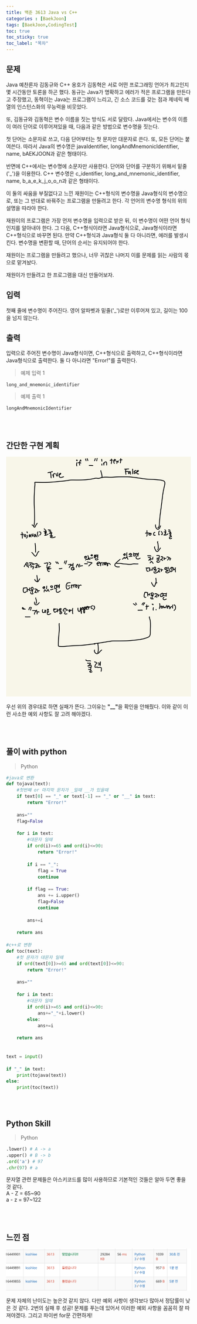 ```yaml
---
title: 백준 3613 Java vs C++
categories : [BaekJoon]
tags: [BaekJoon,CodingTest]
toc: true
toc_sticky: true
toc_label: "목차"
---
```




문제
--

Java 예찬론자 김동규와 C++ 옹호가 김동혁은 서로 어떤 프로그래밍 언어가 최고인지 몇 시간동안 토론을 하곤 했다. 동규는 Java가 명확하고 에러가 적은 프로그램을 만든다고 주장했고, 동혁이는 Java는 프로그램이 느리고, 긴 소스 코드를 갖는 점과 제네릭 배열의 인스턴스화의 무능력을 비웃었다.

또, 김동규와 김동혁은 변수 이름을 짓는 방식도 서로 달랐다. Java에서는 변수의 이름이 여러 단어로 이루어져있을 때, 다음과 같은 방법으로 변수명을 짓는다. 

첫 단어는 소문자로 쓰고, 다음 단어부터는 첫 문자만 대문자로 쓴다. 또, 모든 단어는 붙여쓴다. 따라서 Java의 변수명은 javaIdentifier, longAndMnemonicIdentifier, name, bAEKJOON과 같은 형태이다.

반면에 C++에서는 변수명에 소문자만 사용한다. 단어와 단어를 구분하기 위해서 밑줄('_')을 이용한다. C++ 변수명은 c_identifier, long_and_mnemonic_identifier, name, b_a_e_k_j_o_o_n과 같은 형태이다.

이 둘의 싸움을 부질없다고 느낀 재원이는 C++형식의 변수명을 Java형식의 변수명으로, 또는 그 반대로 바꿔주는 프로그램을 만들려고 한다. 각 언어의 변수명 형식의 위의 설명을 따라야 한다.

재원이의 프로그램은 가장 먼저 변수명을 입력으로 받은 뒤, 이 변수명이 어떤 언어 형식인지를 알아내야 한다. 그 다음, C++형식이라면 Java형식으로, Java형식이라면 C++형식으로 바꾸면 된다. 만약 C++형식과 Java형식 둘 다 아니라면, 에러를 발생시킨다. 변수명을 변환할 때, 단어의 순서는 유지되어야 한다.

재원이는 프로그램을 만들려고 했으나, 너무 귀찮은 나머지 이를 문제를 읽는 사람의 몫으로 맡겨놨다.

재원이가 만들려고 한 프로그램을 대신 만들어보자.

입력
--

첫째 줄에 변수명이 주어진다. 영어 알파벳과 밑줄('_')로만 이루어져 있고, 길이는 100을 넘지 않는다.


출력
--

입력으로 주어진 변수명이 Java형식이면, C++형식으로 출력하고, C++형식이라면 Java형식으로 출력한다. 둘 다 아니라면 "Error!"를 출력한다.


>예제 입력 1

```
long_and_mnemonic_identifier
```


>예제 출력 1


```
longAndMnemonicIdentifier
```


<br><br>




간단한 구현 계획
--

![구현계획](/assets/img/al_prob/baekjoon3613.jpg)

우선 위의 경우대로 하면 실패가 뜬다. 그이유는 <strong>"__"</strong>을 확인을 안해줬다. 이와 같이 이런 사소한 예외 사항도 잘 고려 해야겠다.

<br><br>


풀이 with python
--
>Python

```python
#java로 변환
def tojava(text):
    #첫번째 or 마지막 문자가 _일때 __가 있을때
    if text[0] == "_" or text[-1] == "_" or "__" in text:
        return "Error!"

    ans=""
    flag=False    

    for i in text:
        #대문자 일때
        if ord(i)>=65 and ord(i)<=90:
            return "Error!"

        if i == "_":
            flag = True
            continue

        if flag == True:
            ans += i.upper()
            flag=False
            continue

        ans+=i

    return ans
        
#c++로 변환
def toc(text):
    #첫 문자가 대문자 일때
    if ord(text[0])>=65 and ord(text[0])<=90:
        return "Error!"

    ans=""

    for i in text:
        #대문자 일때
        if ord(i)>=65 and ord(i)<=90:
            ans+="_"+i.lower()
        else:
            ans+=i

    return ans


text = input()

if "_" in text:
    print(tojava(text))
else:
    print(toc(text))
```
<br><br>


Python Skill
--
>Python

```python
.lower() # A -> a
.upper() # B -> b
.ord('a') # 97
.chr(97) # a
```
문자열 관련 문제들은 아스키코드를 많이 사용하므로 기본적인 것들은 알아 두면 좋을 것 같다.<br>
A - Z = 65~90<br>
a - z = 97~122

<br><br>



느낀 점
--

![틀린거](/assets/img/al_prob/baekjoon3613_1.png)
<p>문제 자체의 난이도는 높은것 같지 않다. 다만 예외 사항이 생각보다 많아서 정답률이 낮은 것 같다. 2번의 실패 후 성공! 문제를 푸는데 있어서 이러한 예외 사항을 꼼꼼히 잘 따져야겠다. 그리고 파이썬 for문 간편하게!</p>